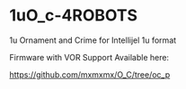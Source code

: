 # 1uO_c-4ROBOTS
1u Ornament and Crime for Intellijel 1u format

Firmware with VOR Support Available here:

https://github.com/mxmxmx/O_C/tree/oc_p
